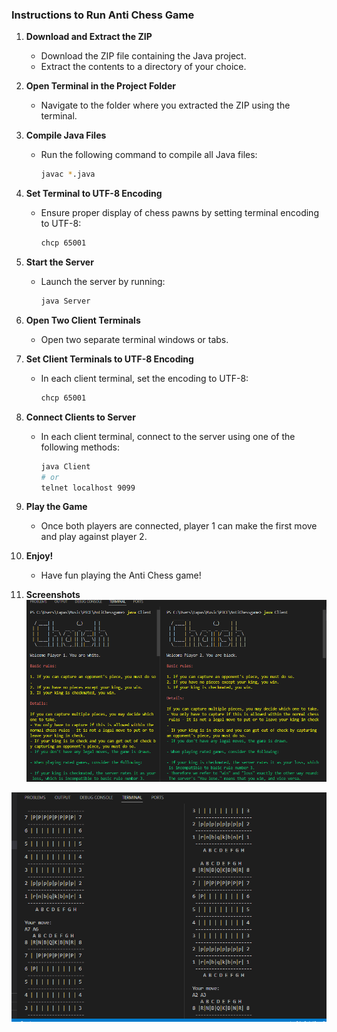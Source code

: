 ### Instructions to Run Anti Chess Game

1. **Download and Extract the ZIP**
   - Download the ZIP file containing the Java project.
   - Extract the contents to a directory of your choice.

2. **Open Terminal in the Project Folder**
   - Navigate to the folder where you extracted the ZIP using the terminal.

3. **Compile Java Files**
   - Run the following command to compile all Java files:
     ```bash
     javac *.java
     ```

4. **Set Terminal to UTF-8 Encoding**
   - Ensure proper display of chess pawns by setting terminal encoding to UTF-8:
     ```bash
     chcp 65001
     ```

5. **Start the Server**
   - Launch the server by running:
     ```bash
     java Server
     ```

6. **Open Two Client Terminals**
   - Open two separate terminal windows or tabs.

7. **Set Client Terminals to UTF-8 Encoding**
   - In each client terminal, set the encoding to UTF-8:
     ```bash
     chcp 65001
     ```

8. **Connect Clients to Server**
   - In each client terminal, connect to the server using one of the following methods:
     ```bash
     java Client
     # or
     telnet localhost 9099
     ```

9. **Play the Game**
   - Once both players are connected, player 1 can make the first move and play against player 2.

10. **Enjoy!**
    - Have fun playing the Anti Chess game!

11. **Screenshots**
![Instruction Window](https://github.com/prattay-lynx/AntiChessgame/blob/main/Images/Capture1.PNG)


   ![Gameplay Window](https://github.com/prattay-lynx/AntiChessgame/blob/main/Images/Capture2.PNG)


